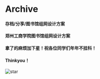 # Archive
#### 存档/分享/图书馆组网设计方案<br>
#### 郑州工商学院图书馆组网设计方案<br>
#### 拿了的麻烦加下星！祝各位同学们年年不挂科！<br>
#### Thinkyou！<br>
![star](https://github.com/user-attachments/assets/797d7ee2-b61c-437a-9ee9-1bc6d9d51b74)
